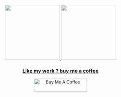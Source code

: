 <div align="center">
  <a href="https://github.com/Rhennan96">
  <img height="180em" src="https://github-readme-stats.vercel.app/api?username=RhennanCordeiro&show_icons=true&theme=dracula&include_all_commits=true&count_private=true"/>
  <img height="180em" src="https://github-readme-stats.vercel.app/api/top-langs/?username=RhennanCordeiro&layout=compact&langs_count=7&theme=dracula"/>
</div>

<div align="center">
<h3>Like my work ? buy me a coffee</h3>
<a href="https://www.buymeacoffee.com/rhennancordeiro" target="_blank"><img src="https://www.buymeacoffee.com/assets/img/custom_images/orange_img.png" alt="Buy Me A Coffee" style="height: 41px !important;width: 174px !important;box-shadow: 0px 3px 2px 0px rgba(190, 190, 190, 0.5) !important;-webkit-box-shadow: 0px 3px 2px 0px rgba(190, 190, 190, 0.5) !important;" ></a> 
</div>
<!---
Rhennan96/Rhennan96 is a ✨ special ✨ repository because its `README.md` (this file) appears on your GitHub profile.
You can click the Preview link to take a look at your changes.
--->
